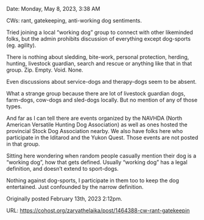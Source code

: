 Date: Monday, May 8, 2023, 3:38 AM

CWs: rant, gatekeeping, anti-working dog sentiments.

Tried joining a local “working dog” group to connect with other likeminded folks, but the admin prohibits discussion of everything except dog-sports (eg. agility).

There is nothing about sledding, bite-work, personal protection, herding, hunting, livestock guardian, search and rescue or anything like that in that group. Zip. Empty. Void. None.

Even discussions about service-dogs and therapy-dogs seem to be absent.

What a strange group because there are lot of livestock guardian dogs, farm-dogs, cow-dogs and sled-dogs locally. But no mention of any of those types.

And far as I can tell there are events organized by the NAVHDA (North American Versatile Hunting Dog Association) as well as ones hosted the provincial Stock Dog Association nearby. We also have folks here who participate in the Iditarod and the Yukon Quest. Those events are not posted in that group.

Sitting here wondering when random people casually mention their dog is a “working dog”, how that gets defined. Usually “working dog” has a legal definition, and doesn’t extend to sport-dogs.

Nothing against dog-sports, I participate in them too to keep the dog entertained. Just confounded by the narrow definition.

Originally posted February 13th, 2023 2:12pm.

URL: https://cohost.org/zaryathelaika/post/1464388-cw-rant-gatekeepin
<!--
If you apperciate the blog post, please consider contributing to the puppy fund: https://www.paypal.me/bglamours.
-->

